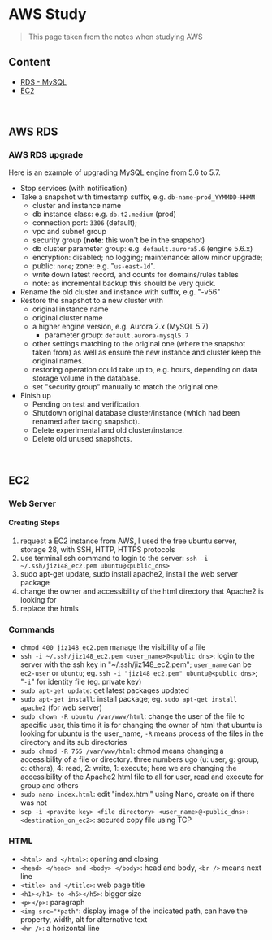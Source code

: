 # AWS Study

> This page taken from the notes when studying AWS



## Content

  * [RDS - MySQL](#rds)
  * [EC2](#ec2)



</br><a name="rds"></a>
## AWS RDS

### AWS RDS upgrade

  Here is an example of upgrading MySQL engine from 5.6 to 5.7.

  * Stop services (with notification)
  * Take a snapshot with timestamp suffix, e.g. `db-name-prod_YYMMDD-HHMM`
    - cluster and instance name
    - db instance class: e.g. `db.t2.medium` (prod)
    - connection port: `3306` (default);
    - vpc and subnet group
    - security group (**note**: this won't be in the snapshot)
    - db cluster parameter group: e.g. `default.aurora5.6` (engine 5.6.x)
    - encryption: disabled; no logging; maintenance: allow minor upgrade;
    - public: `none`; zone: e.g. "`us-east-1d`".
    - write down latest record, and counts for domains/rules tables
    - note: as incremental backup this should be very quick.
  * Rename the old cluster and instance with suffix, e.g. "-v56"
  * Restore the snapshot to a new cluster with
    - original instance name
    - original cluster name
    - a higher engine version, e.g. Aurora 2.x (MySQL 5.7)
      * parameter group: `default.aurora-mysql5.7`
    - other settings matching to the original one (where the snapshot taken from) as well as ensure the new instance and cluster keep the original names.
    - restoring operation could take up to, e.g. hours, depending on data storage volume in the database.
    - set "security group" manually to match the original one.
  * Finish up
    - Pending on test and verification.
    - Shutdown original database cluster/instance (which had been renamed after taking snapshot).
    - Delete experimental and old cluster/instance.
    - Delete old unused snapshots.


</br><a name="ec2"></a>
## EC2

### Web Server

#### Creating Steps

  1. request a EC2 instance from AWS, I used the free ubuntu server, storage 28, with SSH, HTTP, HTTPS protocols
  2. use terminal ssh command to login to the server: `ssh -i ~/.ssh/jiz148_ec2.pem ubuntu@<public_dns>`
  3. sudo apt-get update, sudo install apache2, install the web server package
  4. change the owner and accessibility of the html directory that Apache2 is looking for
  5. replace the htmls

### Commands

  * `chmod 400 jiz148_ec2.pem` manage the visibility of a file
  * `ssh -i ~/.ssh/jiz148_ec2.pem <user_name>@<public dns>`: login to the server with the ssh key in "\~/.ssh/jiz148_ec2.pem"; `user_name` can be `ec2-user` or `ubuntu`; eg. `ssh -i "jiz148_ec2.pem" ubuntu@<public_dns>`; "`-i`" for identity file (eg. private key)
  * `sudo apt-get update`: get latest packages updated
  * `sudo apt-get install`: install package; eg. `sudo apt-get install apache2` (for web server)
  * `sudo chown -R ubuntu /var/www/html`: change the user of the file to specific user, this time it is for changing the owner of html that ubuntu is looking for ubuntu is the user_name, `-R` means process of the files in the directory and its sub directories
  * `sudo chmod -R 755 /var/www/html`: chmod means changing a accessibility of a file or directory. three numbers ugo (u: user, g: group, o: others), 4: read, 2: write, 1: execute; here we are changing the accessibility of the Apache2 html file to all for user, read and execute for group and others
  * `sudo nano index.html`: edit "index.html" using Nano, create on if there was not
  * `scp -i <pravite key> <file directory> <user_name>@<public_dns>:<destination_on_ec2>`: secured copy file using TCP

### HTML

  * ```<html> and </html>```: opening and closing
  * ```<head> </head> and <body> </body>```: head and body, ```<br />``` means next line
  * ```<title> and </title>```: web page title
  * ```<h1></h1> to <h5></h5>```: bigger size
  * ```<p></p>```: paragraph
  * ```<img src="*path"```: display image of the indicated path, can have the property, width, alt for alternative text
  * ```<hr />```: a horizontal line
